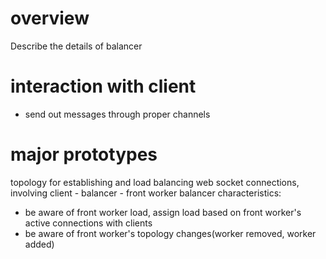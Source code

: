 # overview
Describe the details of balancer


# interaction with client
* send out messages through proper channels



# major prototypes
topology for establishing and load balancing web socket connections, involving client - balancer - front worker
balancer characteristics:
* be aware of front worker load, assign load based on front worker's active connections with clients
* be aware of front worker's topology changes(worker removed, worker added)
